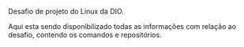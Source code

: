 Desafio de projeto do Linux da DIO.

Aqui esta sendo disponibilizado todas as informações com relação ao desafio, contendo os comandos e repositórios. 
